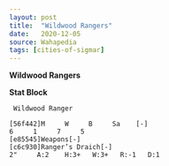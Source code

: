 ```yaml
---
layout: post
title:  "Wildwood Rangers"
date:   2020-12-05
source: Wahapedia
tags: [cities-of-sigmar]
---
```


**Wildwood Rangers**

**Stat Block**
```
 Wildwood Ranger
```

```
[56f442]M     W     B     Sa    [-]
6     1     7     5     
[e85545]Weapons[-]
[c6c930]Ranger’s Draich[-]
2"     A:2    H:3+   W:3+   R:-1   D:1   
```


